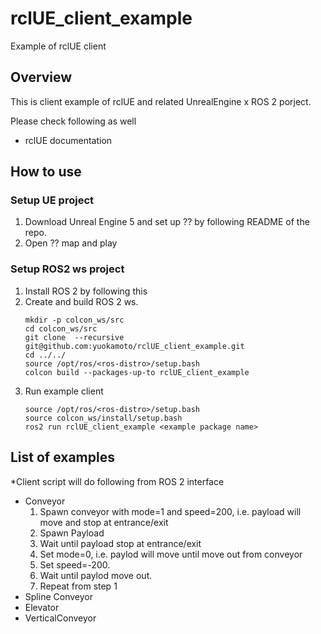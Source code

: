 # rclUE_client_example
Example of rclUE client

## Overview
This is client example of rclUE and related UnrealEngine x ROS 2 porject.

Please check following as well
- rclUE documentation

## How to use
### Setup UE project
1. Download Unreal Engine 5 and set up ?? by following README of the repo.
2. Open ?? map and play

### Setup ROS2 ws project
1. Install ROS 2 by following this
2. Create and build ROS 2 ws.
    ```
    mkdir -p colcon_ws/src
    cd colcon_ws/src
    git clone  --recursive git@github.com:yuokamoto/rclUE_client_example.git
    cd ../../
    source /opt/ros/<ros-distro>/setup.bash
    colcon build --packages-up-to rclUE_client_example
    ```
3. Run example client 
    ```
    source /opt/ros/<ros-distro>/setup.bash
    source colcon_ws/install/setup.bash
    ros2 run rclUE_client_example <example package name>
    ```

## List of examples

*Client script will do following from ROS 2 interface

- Conveyor
    1. Spawn conveyor with mode=1 and speed=200, i.e. payload will move and stop at entrance/exit
    2. Spawn Payload
    3. Wait until payload stop at entrance/exit
    4. Set mode=0, i.e. paylod will move until move out from conveyor
    5. Set speed=-200.
    5. Wait until paylod move out.
    6. Repeat from step 1
- Spline Conveyor
- Elevator
- VerticalConveyor
